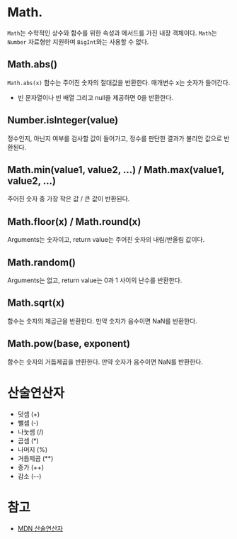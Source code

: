 # Math.

`Math`는 수학적인 상수와 함수를 위한 속성과 메서드를 가진 내장 객체이다.
`Math`는 `Number` 자료형만 지원하며 `BigInt`와는 사용할 수 없다.

## Math.abs()

`Math.abs(x)` 함수는 주어진 숫자의 절대값을 반환한다.
매개변수 x는 숫자가 들어간다.

- 빈 문자열이나 빈 배열 그리고 null을 제공하면 0을 반환한다.

## Number.isInteger(value)

정수인지, 아닌지 여부를 검사할 값이 들어가고, 정수를 판단한 결과가 불리안 값으로 반환된다.

## Math.min(value1, value2, ...) / Math.max(value1, value2, ...)

주어진 숫자 중 가장 작은 값 / 큰 값이 반환된다.

## Math.floor(x) / Math.round(x)

Arguments는 숫자이고, return value는 주어진 숫자의 내림/반올림 값이다.

## Math.random()

Arguments는 없고, return value는 0과 1 사이의 난수를 반환한다.

## Math.sqrt(x)

함수는 숫자의 제곱근을 반환한다. 만약 숫자가 음수이면 NaN를 반환한다.

## Math.pow(base, exponent)

함수는 숫자의 거듭제곱을 반환한다. 만약 숫자가 음수이면 NaN를 반환한다.

# 산술연산자

- 덧셈 (+)
- 뺄셈 (-)
- 나눗셈 (/)
- 곱셈 (\*)
- 나머지 (%)
- 거듭제곱 (\*\*)
- 증가 (++)
- 감소 (--)

# 참고

- [MDN 산술연산자](https://developer.mozilla.org/ko/docs/Web/JavaScript/Reference/Operators/Arithmetic_Operators)
